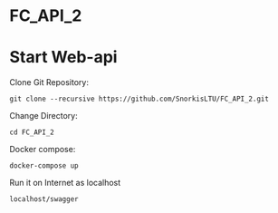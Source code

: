 # FC_API_2
# Start Web-api
Clone Git Repository:
```
git clone --recursive https://github.com/SnorkisLTU/FC_API_2.git
```
Change Directory:
```
cd FC_API_2
```
Docker compose:
```
docker-compose up
```

Run it on Internet as localhost
```
localhost/swagger
```

